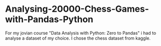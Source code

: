 # Analysing-20000-Chess-Games-with-Pandas-Python
For my jovian course "Data Analysis with Python: Zero to Pandas" i had to analyse a dataset of my choice. I chose the chess dataset from kaggle.
